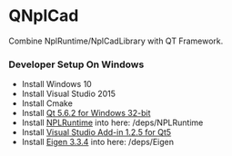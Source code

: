 # QNplCad
Combine NplRuntime/NplCadLibrary with QT Framework.
### Developer Setup On Windows
- Install Windows 10
- Install Visual Studio 2015
- Install Cmake
- Install [Qt 5.6.2 for Windows 32-bit](https://www.qt.io/download-open-source/#section-2)
- Install [NPLRuntime](https://github.com/LiXizhi/NPLRuntime) into here: /deps/NPLRuntime
- Install [Visual Studio Add-in 1.2.5 for Qt5](http://download.qt.io/official_releases/vsaddin/qt-vs-addin-1.2.5.exe)
- Install [Eigen 3.3.4](http://eigen.tuxfamily.org/index.php?title=Main_Page) into here: /deps/Eigen
